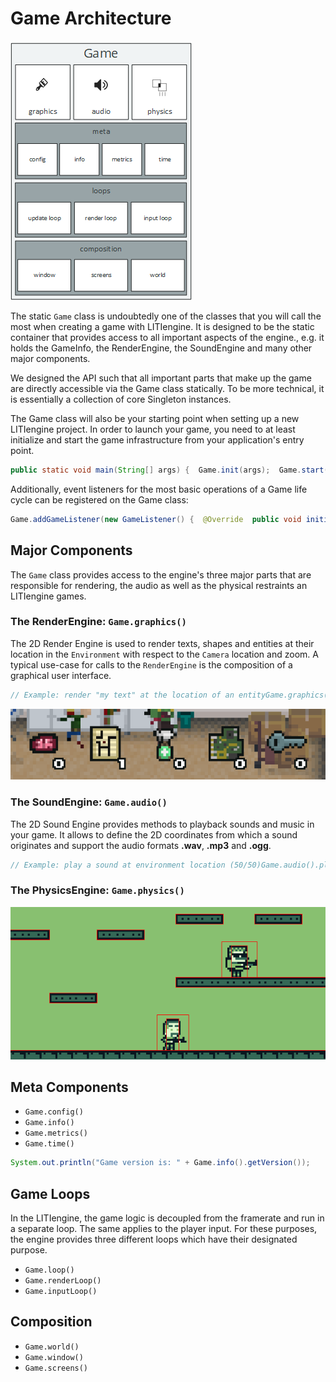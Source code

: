 # Game Architecture

![Game API](../../.gitbook/assets/api-game.png)

The static `Game` class is undoubtedly one of the classes that you will call the most when creating a game with LITIengine. It is designed to be the static container that provides access to all important aspects of the engine., e.g. it holds the GameInfo, the RenderEngine, the SoundEngine and many other major components.

We designed the API such that all important parts that make up the game are directly accessible via the Game class statically. To be more technical, it is essentially a collection of core Singleton instances.

The Game class will also be your starting point when setting up a new LITIengine project. In order to launch your game, you need to at least initialize and start the game infrastructure from your application's entry point.

```java
public static void main(String[] args) {  Game.init(args);  Game.start();}
```

Additionally, event listeners for the most basic operations of a Game life cycle can be registered on the Game class:

```java
Game.addGameListener(new GameListener() {  @Override  public void initialized(String... args) {    // do sth when game is initialized  }  @Override  public void started() {    // do sth when game started  }  @Override  public void terminated() {    // do sth when game terminated  }});
```

## Major Components

The `Game` class provides access to the engine's three major parts that are responsible for rendering, the audio as well as the physical restraints an LITIengine games.

### The RenderEngine: `Game.graphics()`

The 2D Render Engine is used to render texts, shapes and entities at their location in the `Environment` with respect to the `Camera` location and zoom. A typical use-case for calls to the `RenderEngine` is the composition of a graphical user interface.

```java
// Example: render "my text" at the location of an entityGame.graphics().renderText(g, "my text", myEntity.getX(), myEntity.getY());
```

![Example: Display texts and images with the RenderEngine](../../.gitbook/assets/text-and-image-renderengine.png)

### The SoundEngine: `Game.audio()`

The 2D Sound Engine provides methods to playback sounds and music in your game. It allows to define the 2D coordinates from which a sound originates and support the audio formats **.wav**, **.mp3** and **.ogg**.

```java
// Example: play a sound at environment location (50/50)Game.audio().playSound("my-sound.ogg", 50, 50);
```

### The PhysicsEngine: `Game.physics()`

![Example: Entity movement with the PhysicsEngine](../../.gitbook/assets/physics-example.gif)

## Meta Components

* `Game.config()`
* `Game.info()`
* `Game.metrics()`
* `Game.time()`

```java
System.out.println("Game version is: " + Game.info().getVersion());
```

## Game Loops

In the LITIengine, the game logic is decoupled from the framerate and run in a separate loop. The same applies to the player input. For these purposes, the engine provides three different loops which have their designated purpose.

* `Game.loop()`
* `Game.renderLoop()`
* `Game.inputLoop()`

## Composition

* `Game.world()`
* `Game.window()`
* `Game.screens()`

